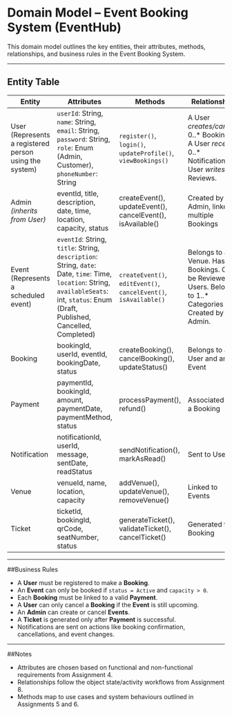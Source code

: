 # Domain Model – Event Booking System (EventHub)

This domain model outlines the key entities, their attributes, methods, relationships, and business rules in the Event Booking System.

---

## Entity Table

| Entity        | Attributes                                                                 | Methods                                                  | Relationships                                                       |
|---------------|----------------------------------------------------------------------------|----------------------------------------------------------|----------------------------------------------------------------------|
| User (Represents a registered person using the system)         |  `userId`: String, `name`: String, `email`: String, `password`: String, `role`: Enum (Admin, Customer),  `phoneNumber`: String                      |  `register()`, `login()`, `updateProfile()`, `viewBookings()`    | A User *creates/cancels* 0..* Bookings. A User *receives* 0..* Notifications. A User *writes* 0..* Reviews.                                   |
| Admin *(inherits from User)*         | eventId, title, description, date, time, location, capacity, status        | createEvent(), updateEvent(), cancelEvent(), isAvailable() | Created by Admin, linked to multiple Bookings                       |
| Event (Represents a scheduled event)        | `eventId`: String, `title`: String, `description`: String, `date`: Date, `time`: Time, `location`: String, `availableSeats`: int, `status`: Enum (Draft, Published, Cancelled, Completed)        | `createEvent()`, `editEvent()`, `cancelEvent()`, `isAvailable()` | Belongs to a Venue. Has 0..* Bookings.  Can be Reviewed by Users.  Belongs to 1..* Categories . Created by Admin.                   |
| Booking       | bookingId, userId, eventId, bookingDate, status                            | createBooking(), cancelBooking(), updateStatus()         | Belongs to a User and an Event                                       |
| Payment       | paymentId, bookingId, amount, paymentDate, paymentMethod, status           | processPayment(), refund()                               | Associated with a Booking                                            |
| Notification  | notificationId, userId, message, sentDate, readStatus                      | sendNotification(), markAsRead()                         | Sent to Users                                                        |
| Venue         | venueId, name, location, capacity                                           | addVenue(), updateVenue(), removeVenue()                 | Linked to Events                                                     |
| Ticket        | ticketId, bookingId, qrCode, seatNumber, status                            | generateTicket(), validateTicket(), cancelTicket()       | Generated for a Booking                                              |

---

##Business Rules

- A **User** must be registered to make a **Booking**.
- An **Event** can only be booked if `status = Active` and `capacity > 0`.
- Each **Booking** must be linked to a valid **Payment**.
- A **User** can only cancel a **Booking** if the **Event** is still upcoming.
- An **Admin** can create or cancel **Events**.
- A **Ticket** is generated only after **Payment** is successful.
- Notifications are sent on actions like booking confirmation, cancellations, and event changes.

---

##Notes

- Attributes are chosen based on functional and non-functional requirements from Assignment 4.
- Relationships follow the object state/activity workflows from Assignment 8.
- Methods map to use cases and system behaviours outlined in Assignments 5 and 6.

